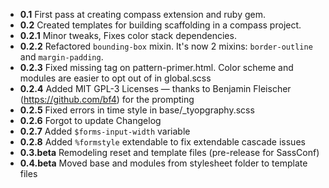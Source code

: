 * **0.1** First pass at creating compass extension and ruby gem.
* **0.2** Created templates for building scaffolding in a compass project.
* **0.2.1** Minor tweaks, Fixes color stack dependencies.
* **0.2.2** Refactored `bounding-box` mixin. It's now 2 mixins: `border-outline` and `margin-padding`. 
* **0.2.3** Fixed missing <html> tag on pattern-primer.html. Color scheme and modules are easier to opt out of in global.scss
* **0.2.4** Added MIT GPL-3 Licenses — thanks to Benjamin Fleischer (https://github.com/bf4) for the prompting
* **0.2.5** Fixed errors in time style in base/_tyopgraphy.scss
* **0.2.6** Forgot to update Changelog
* **0.2.7** Added `$forms-input-width` variable
* **0.2.8** Added `%formstyle` extendable to fix extendable cascade issues 
* **0.3.beta** Remodeling reset and template files (pre-release for SassConf)
* **0.4.beta** Moved base and modules from stylesheet folder to template files